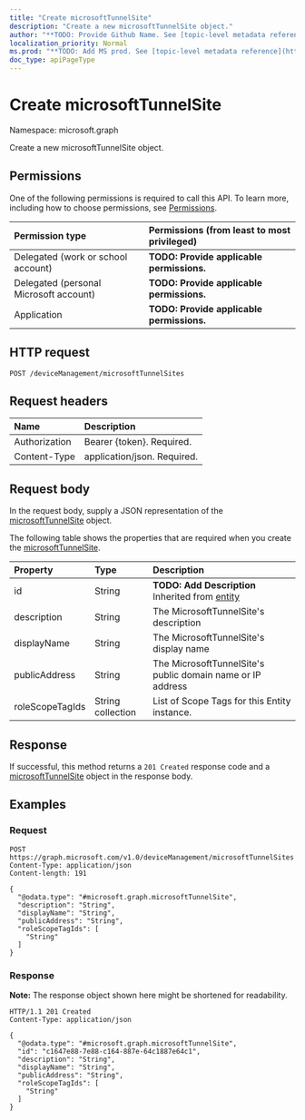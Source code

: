 ```yaml
---
title: "Create microsoftTunnelSite"
description: "Create a new microsoftTunnelSite object."
author: "**TODO: Provide Github Name. See [topic-level metadata reference](https://msgo.azurewebsites.net/add/document/guidelines/metadata.html#topic-level-metadata)**"
localization_priority: Normal
ms.prod: "**TODO: Add MS prod. See [topic-level metadata reference](https://msgo.azurewebsites.net/add/document/guidelines/metadata.html#topic-level-metadata)**"
doc_type: apiPageType
---
```


# Create microsoftTunnelSite
Namespace: microsoft.graph



Create a new microsoftTunnelSite object.

## Permissions
One of the following permissions is required to call this API. To learn more, including how to choose permissions, see [Permissions](/graph/permissions-reference).

|Permission type|Permissions (from least to most privileged)|
|:---|:---|
|Delegated (work or school account)|**TODO: Provide applicable permissions.**|
|Delegated (personal Microsoft account)|**TODO: Provide applicable permissions.**|
|Application|**TODO: Provide applicable permissions.**|

## HTTP request

<!-- {
  "blockType": "ignored"
}
-->
``` http
POST /deviceManagement/microsoftTunnelSites
```

## Request headers
|Name|Description|
|:---|:---|
|Authorization|Bearer {token}. Required.|
|Content-Type|application/json. Required.|

## Request body
In the request body, supply a JSON representation of the [microsoftTunnelSite](../resources/microsofttunnelsite.md) object.

The following table shows the properties that are required when you create the [microsoftTunnelSite](../resources/microsofttunnelsite.md).

|Property|Type|Description|
|:---|:---|:---|
|id|String|**TODO: Add Description** Inherited from [entity](../resources/entity.md)|
|description|String|The MicrosoftTunnelSite's description|
|displayName|String|The MicrosoftTunnelSite's display name|
|publicAddress|String|The MicrosoftTunnelSite's public domain name or IP address|
|roleScopeTagIds|String collection|List of Scope Tags for this Entity instance.|



## Response

If successful, this method returns a `201 Created` response code and a [microsoftTunnelSite](../resources/microsofttunnelsite.md) object in the response body.

## Examples

### Request
<!-- {
  "blockType": "request",
  "name": "create_microsofttunnelsite_from_"
}
-->
``` http
POST https://graph.microsoft.com/v1.0/deviceManagement/microsoftTunnelSites
Content-Type: application/json
Content-length: 191

{
  "@odata.type": "#microsoft.graph.microsoftTunnelSite",
  "description": "String",
  "displayName": "String",
  "publicAddress": "String",
  "roleScopeTagIds": [
    "String"
  ]
}
```


### Response
**Note:** The response object shown here might be shortened for readability.
<!-- {
  "blockType": "response",
  "truncated": true,
  "@odata.type": "microsoft.graph.microsoftTunnelSite"
}
-->
``` http
HTTP/1.1 201 Created
Content-Type: application/json

{
  "@odata.type": "#microsoft.graph.microsoftTunnelSite",
  "id": "c1647e88-7e88-c164-887e-64c1887e64c1",
  "description": "String",
  "displayName": "String",
  "publicAddress": "String",
  "roleScopeTagIds": [
    "String"
  ]
}
```

